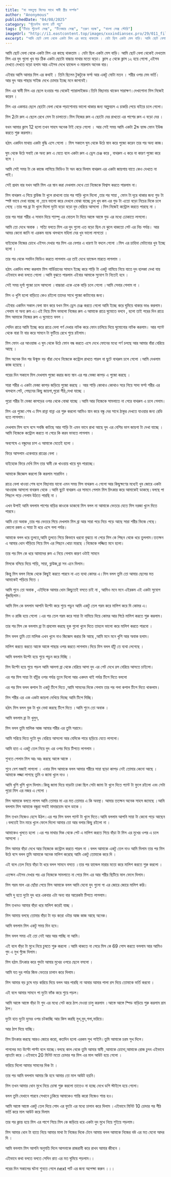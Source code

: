 ```yaml
---
title: "মা সমতুল্য মিসের সাথে স্বামী স্ত্রীর সর্ম্পক"
author: "Anonymous"
publishedDate: "04/08/2025"
category: "স্টুডেন্টস বাংলা চটি গল্প"
tags: ["টিচার স্টুডেন্ট সেক্স", "টিনেজার সেক্স", "তরুণ বয়স্ক", "বাংলা সেক্স স্টোরি"]
imageUrl: "http://i1.eastcontent.top/images/xxxindiansex.pro/29/011_filling.jpg"
excerpt: "আমি ছোট বেলা থেকে একটা মিস এর কাছে থাকতাম । যেটা ছিল একটা মেস বাড়ি। আমি ছোট বেলা থেকেই দেখতাম মিস এর দুদ গুলো খুব বড় ঠিক একটা ছোটো বাচ্চার মাথার মতো বড়ো। ক্লাস ৫ থেকে ক্লাস ১২ হয়ে গেলো ,এইসব দেখতে..."
---
```


আমি ছোট বেলা থেকে একটা মিস এর কাছে থাকতাম । যেটা ছিল একটা মেস বাড়ি। আমি ছোট বেলা থেকেই দেখতাম মিস এর দুদ গুলো খুব বড় ঠিক একটা ছোটো বাচ্চার মাথার মতো বড়ো। ক্লাস ৫ থেকে ক্লাস ১২ হয়ে গেলো ,এইসব দেখতে দেখতে বড়ো হলাম আর এইসব দেখে হ্যান্ডেল ও মারলাম অনেক বার।


এইবার আসি আমার মিস এর কথাই । তিনি ছিলেন টুকটুকে ফর্সা আর একটু মোটা মতন । শরীর ওপর মেদ ভর্তি। আর দুদ আর পাছার সাইজ দেখে চোদার ইচ্ছে মনে জাগবেই।


মিস এর স্বামী মিস এর ছেলে হওয়ার পর থেকেই প্যারালাইজড।তিনি বিছানায় থাকেন সারাক্ষণ।দেখাশোনা মিস নিজেই করেন ।

মিস এর একমাত্র ছেলে ছোটো বেলা থেকে পড়াশোনায় ভালো থাকার জন্য অল্পবয়স এ চাকরি পেয়ে বাইরে চলে গেলো।


মিস 2টো রুম এ ছেলে রেখে মেস টা চালাতো।মিস নিজের রুম এ ছোটো দের রাখতো এর পাশের রুম এ বড়ো দের ।

যখন আমার ক্লাস 12 হলো তখন সাহস অনেক টাই বেড়ে গেলো । আর সেই সময় আমি একটা 2ন্ড হ্যান্ড ফোন ইউজ করতে শুরু করলাম।


হঠাৎ একদিন মাথায় একটা বুদ্ধি এসে গেলো । মিস সকালে ঘুম থেকে উঠে স্নান করে পুজো করেন তার পর অন্য কাজ।


ঘুম থেকে উঠে সবাই কে অন্য রুম এ যেতে বলে একটা রুম এ ড্রেস চেঞ্জ করে , বাথরুম এ করে না কারণ পুজো করে বলে ।

আমি সেই সময় টা কে কাজে লাগিয়ে ভিডিও টা অন করে দিলাম বাথরুম এর একটা জায়গায় যাতে কেও দেখতে না পাই।


সেই প্রথম বার যখন আমি মিস এর স্নান করা দেখলাম দেখে তো নিজেকে বিশ্বাস করতে পারলাম না।

মিস বাথরুম এ গিয়ে ব্লাউজ টা খুলে রাখলো তার পর শাড়ি খুলে দিলো ,তার পর সায়া , ফোন টা দূরে থাকার জন্য গুড টা স্পষ্ট ভাবে দেখা যাচ্ছে না ,তবে ভালো করে দেখলে বোঝা যাচ্ছে চুল খুব কম এর গুড টা এতো বড়ো নিচের দিকে চলে গেছে ।তার পর ব্রা টা খুলে দিলো দুটো বড়ো বড়ো দুদ বেরিয়ে আসলো ।মিস নিজেই কন্ট্রোল করতে পারছে না ।

তার পর সারা শরীর এ সাবান দিয়ে শ্যাম্পু এর বোতল টা দিয়ে আস্তে আস্তে গুড এর মধ্যে ঢোকাতে লাগলো।

আমি তো দেখে অবাক । সত্যি বলতে মিস এর দুদ গুলো এত বড়ো ছিল যে ঝুলে থাকতো পেট এর নিচ পর্যন্ত। আর আমর কেনো জানি না এরকম বয়স্ক থলথলে মহিলা দের খুব ভালো লাগতো ।


যাইহোক নিজের চোখে এইসব দেখার পর মিস এর বেপার এ ধারণা টা বদলে গেলো ।মিস এর চাহিদা মেটানোর খুব ইচ্ছে হলো ।


তার পর থেকে সবদিন ভিডিও করতে লাগলাম এর তাই দেখে হ্যান্ডেল মারতে লাগলাম ।


হঠাৎ একদিন লক্ষ্য করলাম মিস গার্ডিয়ানের সামনে ইচ্ছে করে শাড়ি টা একটু নামিয়ে নিয়ে যাতে দুদ হালকা দেখা যায় এইভাবে কথা বলতে গেলো ।আমি বুঝতে পারলাম এইবার আমাকে সুযোগ টা নিতেই হবে ।


সেই সময় দূর্গা পুজো চলে আসলো ।বাচ্চারা একে একে বাড়ি চলে গেলো ।আমি সেবার গেলাম না ।

মিস ও খুশি হলো বাড়িতে কেও রইলো তাদের সাথে পুজো কাটানোর জন্য।


এইবার একদিন সকাল বেলা স্নান করে যখন মিস ড্রেস চেঞ্জ করতে গেলো আমি ইচ্ছে করে ঘুমিয়ে থাকার ভাঙ করলাম।গেলাম না অন্য রুম এ।এই নিয়ে মিস ভাবলো নিজের রুম এ আমাকে রাত্রে ঘুমোতে বলবে , হলো তাই পরের দিন রাত্রে মিস আমাকে নিজের রুম এ ঘুমোতে বলল ।


সেদিন রাত্রে আমি ইচ্ছে করে রাত্রে বেলা পর্ণ দেখার নাটক করে ফোন চালিয়ে দিয়ে ঘুমোনোর নাটক করলাম। আর প্যান্ট থেকে বারা টা বার করে সামনে টা ফুটিয়ে রেখে শুয়ে রইলাম।

মিস ফোন এর আওয়াজ এ ঘুম থেকে উঠে ফোন বন্ধ করতে এসে দেখে ফোনের মধ্যে পর্ণ চলছে আর আমার বাঁরা বেরিয়ে আছে ।


মিস অনেক দিন পর উন্মুক্ত বড় বাঁরা দেখে নিজেকে কন্ট্রোল রাখতে পারল না ছুটে বাথরুম চলে গেলো ।আমি দেখলাম কাজ হয়েছে ।


পরের দিন সকালে মিস দেখলাম পুজো করার জন্য স্নান এর পর ভেজা কাপড় এ পুজো করছে ।

সারা শরীর এ একটা ভেজা কাপড় জড়িয়ে পুজো করছে । আর শাড়ি কোথাও কোথাও সরে গিয়ে সাদা ফর্সা শরীর এর থলথলে পেট, পেছনের কিছু জায়গা,পুরো পীঠ,দেখা যাচ্ছে ।


পুরো শরীর টা ভেজা কাপড়ের ওপর থেকে বোঝা যাচ্ছে ।আমি আর নিজেকে সামলাতে না পেরে বাথরুম এ চলে গেলাম।


মিস এর পুজো শেষ এ মিস রান্না বান্না এর শুরু করলো আমিও স্নান করে বন্ধু দের সাথে ঠাকুর দেখতে যাওয়ার জন্য রেডি হতে লাগলাম।

দেখলাম মিস বসে বসে সবজি কাটছে আর শাড়ি টা এমন ভাবে রাখা আছে দুদ এর বেশির ভাগ জায়গা টা দেখা যাচ্ছে ।আমি নিজেকে কন্ট্রোল করতে না পেরে কি করব ভাবতে লাগলাম ।


অবশেষে এ বন্ধুদের চাপ এ আমাকে যেতেই হলো ।

ফিরে আসলাম একেবারে রাত্রের বেলা ।

যাইহোক ফিরে দেখি মিস তার স্বামী কে খাওয়ায় খায়ে ঘুম পারাচ্ছে।

আমাকে জিজ্ঞেস করলো কি করলাম সারাদিন ।

রাত্রে বেলা খাওয়া শেষ হলে বিছানায় যাবো এমন সময় মিস বাথরুম এ গেলো আর কিছুক্ষণের মধ্যেই খুব জোরে একটা আওয়াজ আসলো বাথরুম থেকে ।আমি ছুটে বাথরুম এর সামনে গেলাম মিস চিৎকার করে আমাকেই ডাকছে।বলছে পা পিছলে পড়ে গেলাম উঠতে পারছি না ।

এখন উপাই আমি বললাম পাশের বাড়ির কাওকে ডাকবো মিস বলল না আমাকে ভেতরে যেতে মিস দরজা খুলে দিতে পারবে।

আমি তো অবাক ,তার পর ভেতরে গিয়ে দেখলাম মিস ব্রা আর সারা পরে নিচে পড়ে আছে সারা শরীর ভিজে গেছে।কোনো রকম এ সায়া টা ধরে এসে গলা পর্যন্ত।


আমাকে বলল ধরে তুলতে,আমি তুলতে গিয়ে কিভাবে ধরবো বুঝতে না পেরে মিস কে পিছন থেকে ধরে তুললাম।ততক্ষন এ আমার ধোন দাঁড়িয়ে গিয়ে মিস এর পিছনে খোচা মারছে ।নিজেকে লজ্জিত মনে হলো।

তার পর মিস কে ধরে আমাদের রুম এ নিয়ে গেলাম কারণ ওটাই সামনে

মিসকে বসিয়ে দিয়ে শাড়ি, সায়া, ব্লাউজ,ব্রা সব এনে দিলাম।


কিন্তু মিস বলল নিজে থেকে কিছুই করতে পারবে না এত ব্যথা কোমর এ।মিস বলল তুমি তো আমার ছেলের মত আমাকেই পড়িয়ে দিতে ।


আমি শুনে তো অবাক , এইদিকে আমার ধোন কিছুতেই বসতে চাই না , আমিও মনে মনে এইরকম এই একটা সুযোগ খুঁজছিলাম।


আমি মিস কে বললাম আপনি উল্টো করে শুয়ে পড়ুন আমি একটু তেল গরম করে মালিশ করে দি কোমর এ।


মিস ও রাজি হয়ে গেলো ।এর পর তেল গরম করে সায়া টা নামিয়ে দিয়ে কোমর আর পিঠে মালিশ করতে শুরু করলাম।

তার পর মিস কে বললাম ব্রা টা প্রবলেম করছে হুক গুলো খুলে দিতে তাহলে ভালো করে মালিশ করতে পারবো ।


মিস বলল তুমি তো মালিক এখন খুলে নাও জিজ্ঞেস করার কি আছে ,আমি মনে মনে খুশি আর অবাক হলাম।

মালিশ করতে করতে আস্তে আস্তে পাছার ওপর করতে লাগলাম।দিয়ে মিস বলল হাঁটু তে ব্যথা লেগেছে ।


আমি বললাম উল্টো হয়ে শুয়ে পড়ুন করে দিচ্ছি ।

মিস উল্টো হয়ে শুয়ে পড়ল আমি আলগা ব্রা থেকে বেরিয়ে আসা দুদ এর পেট দেখে রস বেরিয়ে আসতে চাইলো।


এর পর মিস সায়া টা হাঁটুর ওপর পর্যন্ত তুলে দিলো আর একদম থাই পর্যন্ত টিপে দিতে বললো


এর পর মিস বলল কপাল টা একটু টিপে দিতে ,আমি সামনের দিকে গেলাম তার পর গলা কপাল টিপে দিতে থাকলাম।

মিস শরীর এর এক একটা জায়গা দেখিয়ে দিচ্ছে আমি টিপে দিচ্ছি।


হঠাৎ মিস বলল বুক টা খুব বেথা করছে টিপে দিতে ।আমি শুনে তো অবাক ।

আমি বললাম ব্রা টা খুলুন,

মিস বলল তুমি মালিক আজ আমার শরীর এর তুমি সরাবে।


আমি সরিয়ে দিতে দুটো দুদ বেরিয়ে আসলো আর যেদিকে পারে ছড়িয়ে যেতে লাগলো।


আমি হাত এ একটু তেল নিয়ে দুদ এর ওপর দিয়ে টিপতে লাগলাম ।

শুনতে পেলাম মিস আঃ আঃ করছে আস্তে আস্তে ।


শুনে বেশ মজাই লাগলো । এবার মিস আমাকে বলল আমার শরীরে সায়া ছাড়া কাপড় নেই তোমার কেনো আছে ।আমাকে লজ্জা লাগছে তুমি ও জামা খুলে দাও ।

আমি খুশি খুশি খুলে দিলাম।কিন্তু জামা দিয়ে বাড়াটা ঢাকা ছিল সেটা জামা টা খুলে দিতে প্যান্ট টা ফুলে রইলো এবং সেটা পুরো মিস এর নজর এ গেলো ।


মিস আমাকে বলতে লাগল আমি তোমার মা এর মত তোমার এ কি অবস্থা। আমার ততক্ষন অনেক সাহস জমেছে ।আমি বললাম মিস আমাকে বন্ধুরা সবাই মাদারচোদ বলে ডাকে ।


মিস তখন নিজেও হেসে উঠল।এর পর মিস বলল প্যান্ট টা খুলে দিতে।আমি বললাম আপনি সায়া টা কেনো পড়ে আছেন ।বলতেই টান মারে খুলে ফেলে দিলো আমার তো আর বলার কিছু রইলো না ।


আমাকেও খুলতে হলো ।এর পর মাথার দিক থেকে পেট এ মালিশ করতে গিয়ে বাঁড়া টা মিস এর মুখের ওপর এ চলে আসলো ।


মিস আমার বাঁড়া দেখে আর নিজেকে কন্ট্রোল করতে পারল না ।বলল আমাকে একটু তেল দাও আমি দিলাম তার পর মিস উঠে বসে বলল তুমি আমাকে অনেক মালিশ করেছে আমি একটু তোমাকে করে দি ।


এই বলে তেল নিয়ে বাঁড়া টা ধরে বলল সামনে বসতে ।তার পর হ্যান্ডেল মারার মতো করে মালিশ করতে শুরু করলো ।


এতক্ষন এইসব দেখার পর এর নিজেকে সামলাতে না পেরে মিস এর আর শরীর ছিটিয়ে মাল ফেলে দিলাম।

মিস গরম মাল এর ছোঁয়া পেয়ে মিস আমাকে বলল আমি যেনো দুদ গুলো গা এর জোরে জোরে মালিশ করি।

আমি দু হতে দুটো দুদ ধরে একবার এটা অন্য বার আরেকটা টিপতে লাগলাম।

মিস তখনও আমার বাঁড়া ধরে মালিশ করেই যাচ্ছ ।


মিস আমায় বলছে তোমার বাঁড়া টা বড় করো ওটার আজ কাজ আছে অনেক।

আমি বললাম মিস একটু সময় দিন হবে।

মিস বলল সময় এই তো নেই আর আর পাচ্ছি না আমি।


এই বলে বাঁড়া টা মুখে নিয়ে চুষতে শুরু করলো ।আমি থাকতে না পেরে মিস কে 69 পোস করতে বললাম আর আমিও গুদ এ মুখ গুঁজে দিলাম।


মিস হঠাৎ চিৎকার করে গুদটা আমার মুখের ওপরে ছেলে বসলো ।

আমি যত দুর পর্যন্ত জিভ ভেতরে চালান করে দিলাম।

মিস আমার বড় চুষে দাড় করিয়ে দিয়ে বলল আর পারছি না আবার আমার পালা রস দিয়ে তোমাকে ভর্তি করবো ।


এই বলে আমার সামনে পা দুটো ফাঁক করে শুয়ে পড়ল।

আমি আস্তে আস্তে বাঁড়া টা গুদ এর মধ্যে সেট করে ঠাপ দেওয়া চালু করলাম ।আস্তে আস্তে স্পিড বাড়িয়ে শুরু করলাম রাম ঠাপ।

দুটো হাত দুটো দুদের ওপর চটকাচ্ছি আর কিস করছি মুখ,দুদ,গলা,ভরিয়ে।

আর ঠাপ দিয়ে যাচ্ছি।


মিস চিৎকার করছে আরও জোরে করো, কতদিন হলো এরকম সুখ পাইনি।তুমি আমাকে চরম সুখ দিলে।


পাগলের মত উল্টো পাল্টা বলে যাচ্ছে।বলছে কাল থেকে তুমি আমার স্বামী ,আমাকে চোদো,আমাকে রোজ চুদব এইভাবে ল্যাংটো করে ।এইভাবে 20 মিনিট মতো চোদার পর মিস এর মাল আউট হয়ে গেলো ।

ভরিয়ে দিলো আমার সামনের দিক টা ।

তার পর আমি বললাম আমার কি হবে আমার তো মাল আউট হয়নি।

মিস তখন আমার ধোন মুখে নিয়ে চোষা শুরু করলো তাতেও না হচ্ছে দেখে ডগি স্টাইলে হয়ে গেলো।


বলল তুমি যেখানে পারবে সেখানে ঢুকিয়ে আমাকেও শান্তি করো নিজেও শান্ত হও।


আমি আস্তে আস্তে একটু তেল দিয়ে পোদ এর ফুটো এর মধ্যে চালান করে দিলাম ।এইভাবে মিনিট 10 চোদার পর পীঠ ভর্তি করে মাল আউট করে দিলাম


তার পর ক্লান্ত হয়ে মিস এর পাশে গিয়ে মিস কে জড়িয়ে ধরে একটা দুদ মুখে নিয়ে শুইয়ে পড়লাম।


মিস আমার ধোন টা হাতে নিয়ে আমার মাথা টা নিজের দিকে টেনে আমায় বলল আমাকে নিজের বউ এর মত যেনো আদর দি ।

আমি বললাম মিস আপনি অনুমতি দিলে আপনাকে রাজরানী করে রাখব আমার জীবনে ।


এইভাবে কথা বলতে বলতে সেদিন রাত এর মত ঘুমিয়ে পড়লাম।।


পরের দিন সকালের ঘটনা শুনতে গেলে next পার্ট এর জন্য অপেক্ষা করুন ।।।
